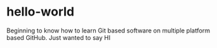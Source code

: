 # hello-world
Beginning to know how to learn Git based software on multiple platform based GitHub.
Just wanted to say HI

